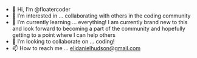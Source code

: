 - 👋 Hi, I’m @floatercoder
- 👀 I’m interested in ... collaborating with others in the coding community
- 🌱 I’m currently learning ... everything! I am currently brand new to this and look forward to becoming a part of the community and hopefully getting to a point where I can help others
- 💞️ I’m looking to collaborate on ... coding!
- 📫 How to reach me ... elidanielhudson@gmail.com

<!---
floatercoder/floatercoder is a ✨ special ✨ repository because its `README.md` (this file) appears on your GitHub profile.
You can click the Preview link to take a look at your changes.
--->
